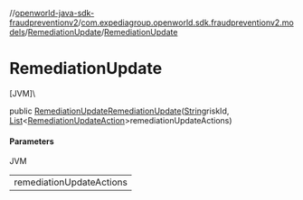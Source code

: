 //[openworld-java-sdk-fraudpreventionv2](../../../index.md)/[com.expediagroup.openworld.sdk.fraudpreventionv2.models](../index.md)/[RemediationUpdate](index.md)/[RemediationUpdate](-remediation-update.md)

# RemediationUpdate

[JVM]\

public [RemediationUpdate](index.md)[RemediationUpdate](-remediation-update.md)([String](https://docs.oracle.com/javase/8/docs/api/java/lang/String.html)riskId, [List](https://docs.oracle.com/javase/8/docs/api/java/util/List.html)&lt;[RemediationUpdateAction](../-remediation-update-action/index.md)&gt;remediationUpdateActions)

#### Parameters

JVM

| |
|---|
| remediationUpdateActions |
